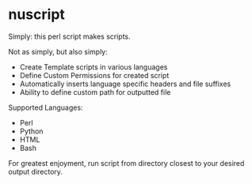 # nuscript
Simply: this perl script makes scripts.

Not as simply, but also simply: 
- Create Template scripts in various languages
- Define Custom Permissions for created script
- Automatically inserts language specific headers and file suffixes
- Ability to define custom path for outputted file

Supported Languages:
- Perl
- Python
- HTML
- Bash 

For greatest enjoyment, run script from directory closest to your desired output directory.

